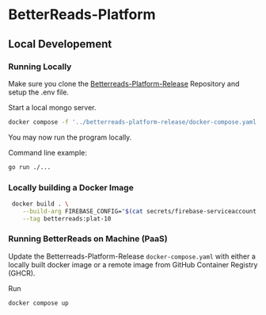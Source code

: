 # BetterReads-Platform

## Local Developement
### Running Locally
Make sure you clone the [Betterreads-Platform-Release](https://github.com/CelestialDragonFly/BetterReads-Platform-Release) Repository and setup the .env file.

Start a local mongo server.
```sh
docker compose -f '../betterreads-platform-release/docker-compose.yaml' up -d --build 'mongo'
```

You may now run the program locally.

Command line example:
```sh
go run ./...
```

### Locally building a Docker Image
```sh
 docker build . \
    --build-arg FIREBASE_CONFIG="$(cat secrets/firebase-serviceaccount.json)" \
    --tag betterreads:plat-10
 ```

### Running BetterReads on Machine (PaaS)
Update the Betterreads-Platform-Release `docker-compose.yaml` with either a locally built docker image or a remote image from GitHub Container Registry (GHCR).

Run
```sh
docker compose up
```
